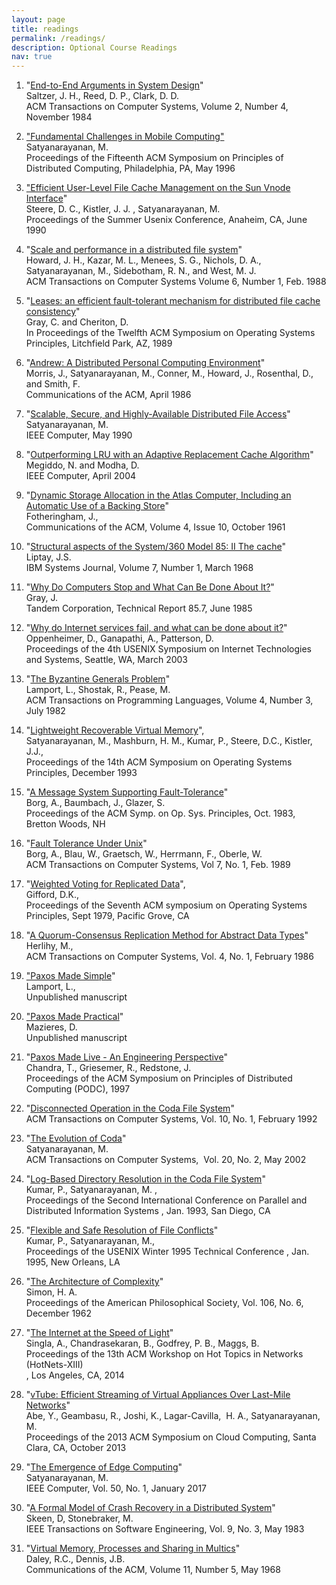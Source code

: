 ```yaml
---
layout: page
title: readings
permalink: /readings/
description: Optional Course Readings
nav: true
---
```


1. "[End-to-End Arguments in System Design](../assets/READINGS/saltzer1984.pdf)"<br>
Saltzer, J. H., Reed, D. P., Clark, D. D.<br>
ACM Transactions on Computer Systems, Volume 2, Number 4, November 1984<br>

2. ["Fundamental Challenges in Mobile Computing"](../assets/READINGS/satya-podc-challenges-1996.pdf)<br>
Satyanarayanan, M.<br>
Proceedings of the Fifteenth ACM Symposium on Principles of Distributed Computing, Philadelphia, PA, May 1996<br>

3. ["Efficient User-Level File Cache Management on the Sun Vnode Interface](../assets/READINGS/steere-usenix1990.pdf)"<br>
Steere, D. C., Kistler, J. J. , Satyanarayanan, M.<br>
Proceedings of the Summer Usenix Conference, Anaheim, CA, June 1990<br>

4. "[Scale and performance in a distributed file system](../assets/READINGS/howard1988-tocs.pdf)"<br>
Howard, J. H., Kazar, M. L., Menees, S. G., Nichols, D. A., Satyanarayanan, M., Sidebotham, R. N., and West, M. J.<br>
ACM Transactions on Computer Systems Volume 6, Number 1, Feb. 1988<br>

5. "[Leases: an efficient fault-tolerant mechanism for distributed file cache consistency](../assets/READINGS/gray1989.pdf)"<br>
Gray, C. and Cheriton, D.<br>
In Proceedings of the Twelfth ACM Symposium on Operating Systems Principles, Litchfield Park, AZ, 1989<br>

6. "[Andrew: A Distributed Personal Computing Environment](../assets/READINGS/morris-cacm-andrew-1986.pdf)"<br>
Morris, J., Satyanarayanan, M., Conner, M., Howard, J., Rosenthal, D., and Smith, F.<br>
Communications of the ACM, April 1986<br>

7. "[Scalable, Secure, and Highly-Available Distributed File Access](../assets/READINGS/satya-ieee-computer-scalable-1990.pdf)"<br>
Satyanarayanan, M.<br>
IEEE Computer, May 1990<br>

8. "[Outperforming LRU with an Adaptive Replacement Cache Algorithm](../assets/READINGS/megiddo-computer2004.pdf)"<br>
Megiddo, N. and Modha, D.<br>
IEEE Computer, April 2004<br>

9. "[Dynamic Storage Allocation in the Atlas Computer, Including an Automatic Use of a Backing Store](../assets/READINGS/fotheringham1961.pdf)"<br>
Fotheringham, J.,<br>
Communications of the ACM, Volume 4, Issue 10, October 1961<br>

10. "[Structural aspects of the System/360 Model 85: II The cache](../assets/READINGS/liptay1968.pdf)"<br>
Liptay, J.S.<br>
IBM Systems Journal, Volume 7, Number 1, March 1968<br>

11. "[Why Do Computers Stop and What Can Be Done About It?](../assets/READINGS/gray1985.pdf)"<br>
Gray, J.<br>
Tandem Corporation, Technical Report 85.7, June 1985<br>

12. "[Why do Internet services fail, and what can be done about it?](../assets/READINGS/oppenheimer2003.pdf)"<br>
Oppenheimer, D., Ganapathi, A., Patterson, D.<br>
Proceedings of the 4th USENIX Symposium on Internet Technologies and Systems, Seattle, WA, March 2003<br>

13. "[The Byzantine Generals Problem](../assets/READINGS/lamport1982.pdf)"<br>
Lamport, L., Shostak, R., Pease, M.<br>
ACM Transactions on Programming Languages, Volume 4, Number 3, July 1982<br>

14. "[Lightweight Recoverable Virtual Memory](../assets/READINGS/satya-sosp14-rvm-1993.pdf)",<br>
Satyanarayanan, M., Mashburn, H. M., Kumar, P., Steere, D.C., Kistler, J.J.,<br>
Proceedings of the 14th ACM Symposium on Operating Systems Principles, December 1993<br>

15. "[A Message System Supporting Fault-Tolerance](../assets/READINGS/borg-1983.pdf)"<br>
Borg, A., Baumbach, J., Glazer, S.<br>
Proceedings of the ACM Symp. on Op. Sys. Principles, Oct. 1983, Bretton Woods, NH<br>

16. "[Fault Tolerance Under Unix](../assets/READINGS/borg-1989.pdf)"<br>
Borg, A., Blau, W., Graetsch, W., Herrmann, F., Oberle, W.<br>
ACM Transactions on Computer Systems, Vol 7, No. 1, Feb. 1989<br>

17. "[Weighted Voting for Replicated Data](../assets/READINGS/gifford79.pdf)",<br>
Gifford, D.K.,<br>
Proceedings of the Seventh ACM symposium on Operating Systems Principles, Sept 1979, Pacific Grove, CA<br>


18. "[A Quorum-Consensus Replication Method for Abstract Data Types](../assets/READINGS/herlihy1986.pdf)"<br>
Herlihy, M.,<br>
ACM Transactions on Computer Systems, Vol. 4, No. 1, February 1986<br>

19. ["Paxos Made Simple](../assets/READINGS/paxos-made-simple.pdf)"<br>
Lamport, L.,<br>
Unpublished manuscript<br>

20. ["Paxos Made Practical](../assets/READINGS/paxos-made-practical.pdf)"<br>
Mazieres, D.<br>
Unpublished manuscript<br>

21. "[Paxos Made Live - An Engineering Perspective](../assets/READINGS/paxos-made-live.pdf)"<br>
Chandra, T., Griesemer, R., Redstone, J.<br>
Proceedings of the ACM Symposium on Principles of Distributed Computing (PODC), 1997<br>

22. "[Disconnected Operation in the Coda File System](../assets/READINGS/kistler-tocs-coda-1992.pdf)"<br>
ACM Transactions on Computer Systems, Vol. 10, No. 1, February 1992<br>

23. "[The Evolution of Coda](../assets/READINGS/satya-tocs-codaevol-2002.pdf)"<br>
Satyanarayanan, M.<br>
ACM Transactions on Computer Systems,  Vol. 20, No. 2, May 2002<br>

24. "[Log-Based Directory Resolution in the Coda File System](../assets/READINGS/kumar1993.pdf)"<br>
Kumar, P., Satyanarayanan, M. ,<br>
Proceedings of the Second International Conference on Parallel and Distributed Information Systems , Jan. 1993, San Diego, CA<br>

25. "[Flexible and Safe Resolution of File Conflicts](../assets/READINGS/kumar1995.pdf)"<br>
Kumar, P., Satyanarayanan, M.,<br>
Proceedings of the USENIX Winter 1995 Technical Conference , Jan. 1995, New Orleans, LA<br>

26. "[The Architecture of Complexity](../assets/READINGS/simon-architecture-of-complexity-1962.pdf)"<br>
Simon, H. A.<br>
Proceedings of the American Philosophical Society, Vol. 106, No. 6, December 1962<br>

27. "[The Internet at the Speed of Light](../assets/READINGS/singla2014.pdf)"<br>
Singla, A., Chandrasekaran, B., Godfrey, P. B., Maggs, B.<br>
Proceedings of the 13th ACM Workshop on Hot Topics in Networks (HotNets-XIII)<br>, Los Angeles, CA, 2014<br>

28. "[vTube: Efficient Streaming of Virtual Appliances Over Last-Mile Networks](../assets/READINGS/abe-vtube-socc2013.pdf)"<br>
Abe, Y., Geambasu, R., Joshi, K., Lagar-Cavilla,  H. A., Satyanarayanan, M.<br>
Proceedings of the 2013 ACM Symposium on Cloud Computing, Santa Clara, CA, October 2013<br>

29. "[The Emergence of Edge Computing](../assets/READINGS/satya-edge2016.pdf)"<br>
Satyanarayanan, M.<br>
IEEE Computer, Vol. 50, No. 1, January 2017<br>

30. "[A Formal Model of Crash Recovery in a Distributed System](../assets/READINGS/skeen1983.pdf)"<br>
Skeen, D, Stonebraker, M.<br>
IEEE Transactions on Software Engineering, Vol. 9, No. 3, May 1983<br>

31. "[Virtual Memory, Processes and Sharing in Multics](../assets/READINGS/daley1968.pdf)"<br>
Daley, R.C., Dennis, J.B.<br>
Communications of the ACM, Volume 11, Number 5, May 1968<br>
